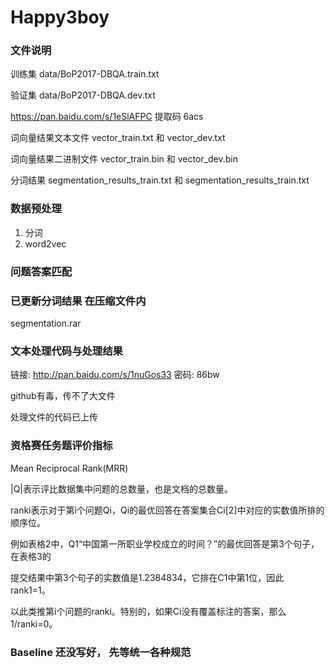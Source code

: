 # Happy3boy

### 文件说明

训练集 data/BoP2017-DBQA.train.txt

验证集 data/BoP2017-DBQA.dev.txt

https://pan.baidu.com/s/1eSlAFPC 提取码 6acs

词向量结果文本文件 vector_train.txt 和 vector_dev.txt

词向量结果二进制文件 vector_train.bin 和 vector_dev.bin

分词结果 segmentation_results_train.txt 和 segmentation_results_train.txt

### 数据预处理

1. 分词
2. word2vec

### 问题答案匹配

### 已更新分词结果 在压缩文件内
segmentation.rar

### 文本处理代码与处理结果
链接: http://pan.baidu.com/s/1nuGos33 密码: 86bw

github有毒，传不了大文件

处理文件的代码已上传


### 资格赛任务题评价指标

Mean Reciprocal Rank(MRR)
 
|Q|表示评比数据集中问题的总数量，也是文档的总数量。

ranki表示对于第i个问题Qi，Qi的最优回答在答案集合Ci[2]中对应的实数值所排的顺序位。

例如表格2中，Q1“中国第一所职业学校成立的时间？”的最优回答是第3个句子，在表格3的

提交结果中第3个句子的实数值是1.2384834，它排在C1中第1位，因此 rank1=1。

以此类推第i个问题的ranki。特别的，如果Ci没有覆盖标注的答案，那么1/ranki=0。

### Baseline 还没写好， 先等统一各种规范
